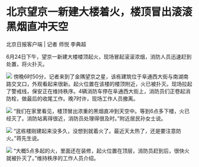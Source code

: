 

# 北京望京一新建大楼着火，楼顶冒出滚滚黑烟直冲天空

北京日报客户端 | 记者 师悦 李典超

6月24日下午，望京一新建大楼楼顶起火，现场冒起滚滚浓烟，消防人员迅速赶到处置，将火扑灭。

![](https://inews.gtimg.com/om_bt/OVeoMWRTlARwQwwlMrKhau8TYFdX4smLoyHdhAH2p0yCcAA/1000)
傍晚6时50分，记者来到了金隅望京之星，该栋建筑位于阜通西大街与南湖南路交叉口，外观看起来很新。起火位置在该楼的楼顶附近，火已被扑灭。现场拉起了警戒线，保安正在维持秩序。4辆消防车停在阜通西大街上，消防员们正卷起消防栓，做最后的收尾工作。晚7时许，现场工作人员撤离。

![](https://inews.gtimg.com/om_bt/OBq_dSYsbhTVMhFjEnvLVWseUBUNZvCuTgzmxVpcg5tikAA/1000)
“我们在家里看见，楼顶冒出浓重的黑烟直冲到天空中。等到6点多下楼，火已经灭了。消防站离得很近，消防员处理得很及时。”附近居民孙女士说。

![](https://inews.gtimg.com/om_bt/OLyQpkQCFDEOHfgNWpNpo6SQDw4vRvbQfmWtKeCUSXzUUAA/1000)
“这栋楼刚建起来没多久，没想到就着火了。最近天太热了，还是要注意防火。”蒋先生说。

![](https://inews.gtimg.com/om_bt/OaRQlzlsLaAbT8TiHNNzIhf-ZXcjqUGFNRaeXxjd_9qwMAA/1000)
“大概5点多起的火，里面还在装修，起火位置在顶层，消防员赶到后，很快火就被扑灭了。”维持秩序的工作人员介绍。

